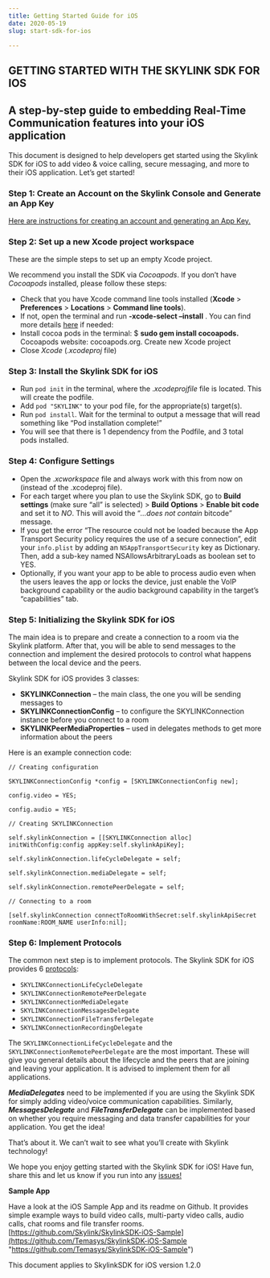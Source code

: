 ```yaml
---
title: Getting Started Guide for iOS
date: 2020-05-19
slug: start-sdk-for-ios

---
```

## GETTING STARTED WITH THE SKYLINK SDK FOR IOS

## A step-by-step guide to embedding Real-Time Communication features into your iOS application

This document is designed to help developers get started using the Skylink SDK for iOS to add video & voice calling, secure messaging, and more to their iOS application. Let’s get started!

### Step 1: Create an Account on the Skylink Console and Generate an App Key

[Here are instructions for creating an account and generating an App Key.](https://qdex-hnn1dcqna.instant.forestry.io/get-your-api-key)

### Step 2: Set up a new Xcode project workspace

These are the simple steps to set up an empty Xcode project.

We recommend you install the SDK via _Cocoapods_. If you don’t have _Cocoapods_ installed, please follow these steps:

* Check that you have Xcode command line tools installed (**Xcode** > **Preferences** > **Locations** > **Command line tools**).
* If not, open the terminal and run **-xcode-select –install** . You can find more details [here](http://osxdaily.com/2014/02/12/install-command-line-tools-mac-os-x/) if needed:
* Install cocoa pods in the terminal: $ **sudo gem install cocoapods.** Cocoapods website: cocoapods.org. Create new Xcode project
* Close _Xcode_ (._xcodeproj_ file)

### Step 3: Install the Skylink SDK for iOS

* Run `pod init` in the terminal, where the ._xcodeprojfile_ file is located. This will create the podfile.
* Add `pod "SKYLINK"` to your pod file, for the appropriate(s) target(s).
* Run `pod install`. Wait for the terminal to output a message that will read something like “Pod installation complete!”
* You will see that there is 1 dependency from the Podfile, and 3 total pods installed.

### Step 4: Configure Settings

* Open the ._xcworkspace_ file and always work with this from now on (instead of the .xcodeproj file).
* For each target where you plan to use the Skylink SDK, go to **Build settings** (make sure “all” is selected) > **Build** **Options** > **Enable bit code** and set it to _NO_. This will avoid the “_…does not contain_ bitcode” message.
* If you get the error “The resource could not be loaded because the App Transport Security policy requires the use of a secure connection”, edit your `info.plist` by adding an `NSAppTransportSecurity` key as Dictionary. Then, add a sub-key named NSAllowsArbitraryLoads as boolean set to YES.
* Optionally, if you want your app to be able to process audio even when the users leaves the app or locks the device, just enable the VoIP background capability or the audio background capability in the target’s “capabilities” tab.

### Step 5: Initializing the Skylink SDK for iOS

The main idea is to prepare and create a connection to a room via the Skylink platform. After that, you will be able to send messages to the connection and implement the desired protocols to control what happens between the local device and the peers.

Skylink SDK for iOS provides 3 classes:

* **SKYLINKConnection** – the main class, the one you will be sending messages to
* **SKYLINKConnectionConfig** – to configure the SKYLINKConnection instance before you connect to a room
* **SKYLINKPeerMediaProperties** – used in delegates methods to get more information about the peers

Here is an example connection code:

    // Creating configuration
    
    SKYLINKConnectionConfig *config = [SKYLINKConnectionConfig new];
    
    config.video = YES;
    
    config.audio = YES;
    
    // Creating SKYLINKConnection
    
    self.skylinkConnection = [[SKYLINKConnection alloc] initWithConfig:config appKey:self.skylinkApiKey];
    
    self.skylinkConnection.lifeCycleDelegate = self;
    
    self.skylinkConnection.mediaDelegate = self;
    
    self.skylinkConnection.remotePeerDelegate = self;
    
    // Connecting to a room
    
    [self.skylinkConnection connectToRoomWithSecret:self.skylinkApiSecret roomName:ROOM_NAME userInfo:nil];

### Step 6: Implement Protocols

The common next step is to implement protocols. The Skylink SDK for iOS provides 6 [protocols](https://cdn.temasys.com.sg/skylink/skylinksdk/ios/latest/docs/hierarchy.html):

* `SKYLINKConnectionLifeCycleDelegate`
* `SKYLINKConnectionRemotePeerDelegate`
* `SKYLINKConnectionMediaDelegate`
* `SKYLINKConnectionMessagesDelegate`
* `SKYLINKConnectionFileTransferDelegate`
* `SKYLINKConnectionRecordingDelegate`

The `SKYLINKConnectionLifeCycleDelegate` and the `SKYLINKConnectionRemotePeerDelegate` are the most important. These will give you general details about the lifecycle and the peers that are joining and leaving your application. It is advised to implement them for all applications.

**_MediaDelegates_** need to be implemented if you are using the Skylink SDK for simply adding video/voice communication capabilities. Similarly, **_MessagesDelegate_** and **_FileTransferDelegate_** can be implemented based on whether you require messaging and data transfer capabilities for your application. You get the idea!

That’s about it. We can’t wait to see what you’ll create with Skylink technology!

We hope you enjoy getting started with the Skylink SDK for iOS! Have fun, share this and let us know if you run into any [issues!](home.html)

**Sample App**

Have a look at the iOS Sample App and its readme on Github. It provides simple example ways to build video calls, multi-party video calls, audio calls, chat rooms and file transfer rooms. [https://github.com/Skylink/SkylinkSDK-iOS-Sample](https://github.com/Temasys/SkylinkSDK-iOS-Sample "https://github.com/Temasys/SkylinkSDK-iOS-Sample")

This document applies to SkylinkSDK for iOS version 1.2.0
